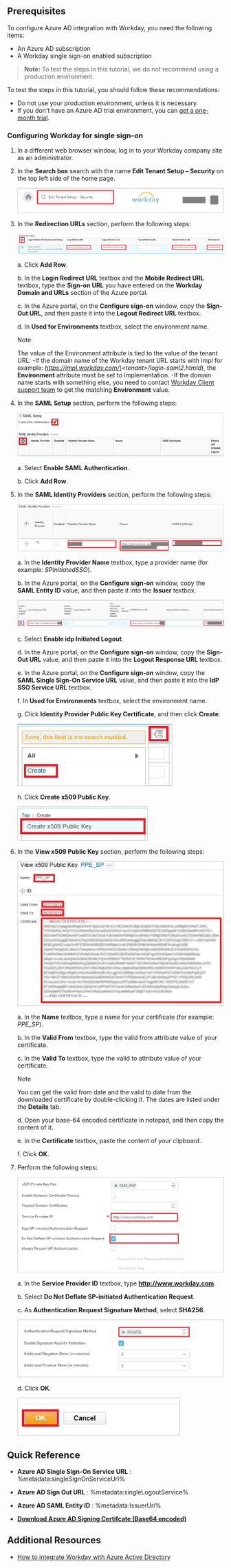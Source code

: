 ## Prerequisites

To configure Azure AD integration with Workday, you need the following items:

- An Azure AD subscription
- A Workday single sign-on enabled subscription

> **Note:**
> To test the steps in this tutorial, we do not recommend using a production environment.

To test the steps in this tutorial, you should follow these recommendations:

- Do not use your production environment, unless it is necessary.
- If you don't have an Azure AD trial environment, you can [get a one-month trial](https://azure.microsoft.com/pricing/free-trial/).

### Configuring Workday for single sign-on

1. In a different web browser window, log in to your Workday company site as an administrator.

2. In the **Search box** search with the name **Edit Tenant Setup – Security** on the top left side of the home page.

    ![Edit Tenant Security](./media/ic782925.png "Edit Tenant Security")

3. In the **Redirection URLs** section, perform the following steps:

    ![Redirection URLs](./media/ic7829581.png "Redirection URLs")

    a. Click **Add Row**.

    b. In the **Login Redirect URL** textbox and the **Mobile Redirect URL** textbox, type the **Sign-on URL** you have entered on the **Workday Domain and URLs** section of the Azure portal.

    c. In the Azure portal, on the **Configure sign-on** window, copy the **Sign-Out URL**, and then paste it into the **Logout Redirect URL** textbox.

    d. In **Used for Environments** textbox, select the environment name.

    >[!NOTE]
    > The value of the Environment attribute is tied to the value of the tenant URL:
    >-If the domain name of the Workday tenant URL starts with impl for example: *https://impl.workday.com/\<tenant\>/login-saml2.htmld*), the **Environment** attribute must be set to Implementation.
    >-If the domain name starts with something else, you need to contact [Workday Client support team](https://www.workday.com/en-us/partners-services/services/support.html) to get the matching **Environment** value.

4. In the **SAML Setup** section, perform the following steps:

    ![SAML Setup](./media/ic782926.png "SAML Setup")

    a.  Select **Enable SAML Authentication**.

    b.  Click **Add Row**.

5. In the **SAML Identity Providers** section, perform the following steps:

    ![SAML Identity Providers](./media/ic7829271.png "SAML Identity Providers")

    a. In the **Identity Provider Name** textbox, type a provider name (for example: *SPInitiatedSSO*).

    b. In the Azure portal, on the **Configure sign-on** window, copy the **SAML Entity ID** value, and then paste it into the **Issuer** textbox.

    ![SAML Identity Providers](./media/ic7829272.png "SAML Identity Providers")

    c. Select **Enable idp Initiated Logout**.

    d. In the Azure portal, on the **Configure sign-on** window, copy the **Sign-Out URL** value, and then paste it into the **Logout Response URL** textbox.

    e. In the Azure portal, on the **Configure sign-on** window, copy the **SAML Single Sign-On Service URL** value, and then paste it into the **IdP SSO Service URL** textbox.

    f. In **Used for Environments** textbox, select the environment name.

    g. Click **Identity Provider Public Key Certificate**, and then click **Create**.

    ![Create](./media/ic782928.png "Create")

    h. Click **Create x509 Public Key**.

    ![Create](./media/ic782929.png "Create")

6. In the **View x509 Public Key** section, perform the following steps:

    ![View x509 Public Key](./media/ic782930.png "View x509 Public Key")

    a. In the **Name** textbox, type a name for your certificate (for example: *PPE\_SP*).

    b. In the **Valid From** textbox, type the valid from attribute value of your certificate.

    c.  In the **Valid To** textbox, type the valid to attribute value of your certificate.

    > [!NOTE]
    > You can get the valid from date and the valid to date from the downloaded certificate by double-clicking it.  The dates are listed under the **Details** tab.

    d.  Open your base-64 encoded certificate in notepad, and then copy the content of it.

    e.  In the **Certificate** textbox, paste the content of your clipboard.

    f.  Click **OK**.

7. Perform the following steps:

    ![SSO configuration](./media/WorkdaySSOConfiguratio.png "SSO configuration")

    a.  In the **Service Provider ID** textbox, type **http://www.workday.com**.

    b. Select **Do Not Deflate SP-initiated Authentication Request**.

    c. As **Authentication Request Signature Method**, select **SHA256**.

    ![Authentication Request Signature Method](./media/WorkdaySSOConfiguration.png "Authentication Request Signature Method")

    d. Click **OK**.

    ![OK](./media/ic782933.png "OK")

## Quick Reference

* **Azure AD Single Sign-On Service URL** : %metadata:singleSignOnServiceUrl%

* **Azure AD Sign Out URL** : %metadata:singleLogoutService%

* **Azure AD SAML Entity ID** : %metadata:IssuerUri%

* **[Download Azure AD Signing Certifcate (Base64 encoded)](%metadata:certificateDownloadBase64Url%)**

## Additional Resources

* [How to integrate Workday with Azure Active Directory](https://docs.microsoft.com/azure/active-directory/active-directory-saas-workday-tutorial)
